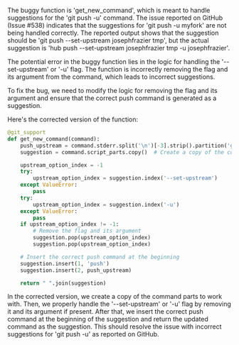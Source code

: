 The buggy function is 'get_new_command', which is meant to handle suggestions for the 'git push -u' command. The issue reported on GitHub (Issue #538) indicates that the suggestions for 'git push -u myfork' are not being handled correctly. The reported output shows that the suggestion should be 'git push --set-upstream josephfrazier tmp', but the actual suggestion is 'hub push --set-upstream josephfrazier tmp -u josephfrazier'.

The potential error in the buggy function lies in the logic for handling the '--set-upstream' or '-u' flag. The function is incorrectly removing the flag and its argument from the command, which leads to incorrect suggestions.

To fix the bug, we need to modify the logic for removing the flag and its argument and ensure that the correct push command is generated as a suggestion.

Here's the corrected version of the function:

```python
@git_support
def get_new_command(command):
    push_upstream = command.stderr.split('\n')[-3].strip().partition('git ')[2]
    suggestion = command.script_parts.copy()  # Create a copy of the command parts

    upstream_option_index = -1
    try:
        upstream_option_index = suggestion.index('--set-upstream')
    except ValueError:
        pass
    try:
        upstream_option_index = suggestion.index('-u')
    except ValueError:
        pass
    if upstream_option_index != -1:
        # Remove the flag and its argument
        suggestion.pop(upstream_option_index)
        suggestion.pop(upstream_option_index)

    # Insert the correct push command at the beginning
    suggestion.insert(1, 'push')
    suggestion.insert(2, push_upstream)

    return " ".join(suggestion)
```

In the corrected version, we create a copy of the command parts to work with. Then, we properly handle the '--set-upstream' or '-u' flag by removing it and its argument if present. After that, we insert the correct push command at the beginning of the suggestion and return the updated command as the suggestion. This should resolve the issue with incorrect suggestions for 'git push -u' as reported on GitHub.